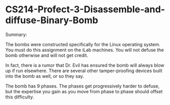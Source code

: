 # CS214-Profect-3-Disassemble-and-diffuse-Binary-Bomb

Summary:

The bombs were constructed specifically for the Linux operating system. You must do this assignment on the iLab machines. You will not defuse the bomb otherwise and will not get credit.

In fact, there is a rumor that Dr. Evil has ensured the bomb will always blow up if run elsewhere. There are several other tamper-proofing devices built into the bomb as well, or so they say.

The bomb has 9 phases. The phases get progressively harder to defuse, but the expertise you gain as you move from phase to phase should offset this difficulty. 

